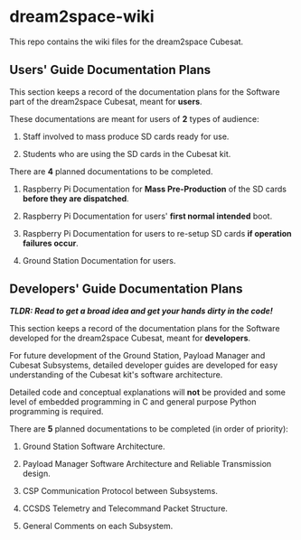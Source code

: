 # dream2space-wiki

This repo contains the wiki files for the dream2space Cubesat.

## Users' Guide Documentation Plans

This section keeps a record of the documentation plans for the Software part of the dream2space Cubesat, meant for **users**.

These documentations are meant for users of **2** types of audience:

1. Staff involved to mass produce SD cards ready for use.

2. Students who are using the SD cards in the Cubesat kit.

There are **4** planned documentations to be completed.

1. Raspberry Pi Documentation for **Mass Pre-Production** of the SD cards **before they are dispatched**.

2. Raspberry Pi Documentation for users' **first normal intended** boot.

3. Raspberry Pi Documentation for users to re-setup SD cards **if operation failures occur**.

4. Ground Station Documentation for users.

## Developers' Guide Documentation Plans

***TLDR: Read to get a broad idea and get your hands dirty in the code!***

This section keeps a record of the documentation plans for the Software developed for the dream2space Cubesat, meant for **developers**.

For future development of the Ground Station, Payload Manager and Cubesat Subsystems, detailed developer guides are developed for easy understanding of the Cubesat kit's software architecture.

Detailed code and conceptual explanations will **not** be provided and some level of embedded programming in C and general purpose Python programming is required.

There are **5** planned documentations to be completed (in order of priority):

1. Ground Station Software Architecture.

2. Payload Manager Software Architecture and Reliable Transmission design.

3. CSP Communication Protocol between Subsystems.

4. CCSDS Telemetry and Telecommand Packet Structure.

5. General Comments on each Subsystem.
